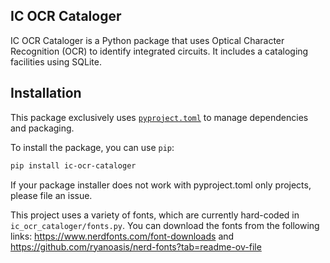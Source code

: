 IC OCR Cataloger
----------------

IC OCR Cataloger is a Python package
that uses Optical Character Recognition (OCR)
to identify integrated circuits.
It includes a cataloging facilities using SQLite.

Installation
------------

This package exclusively uses [`pyproject.toml`](https://python-poetry.org/docs/pyproject/)
to manage dependencies and packaging.

To install the package, you can use `pip`:

```bash
pip install ic-ocr-cataloger
```
If your package installer does not work with pyproject.toml only projects, please file an issue.

This project uses a variety of fonts, which are currently hard-coded in `ic_ocr_cataloger/fonts.py`.
You can download the fonts from the following links:
https://www.nerdfonts.com/font-downloads and https://github.com/ryanoasis/nerd-fonts?tab=readme-ov-file
